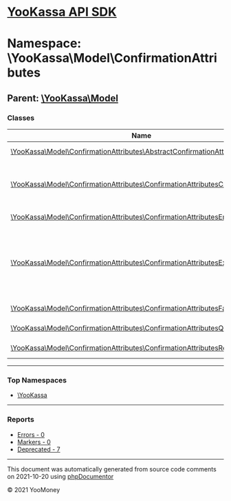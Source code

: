 # [YooKassa API SDK](../home.md)

# Namespace: \YooKassa\Model\ConfirmationAttributes
## Parent: [\YooKassa\Model](../namespaces/yookassa-model.md)
### Classes
| Name | Summary |
| ---- | ------- |
| [\YooKassa\Model\ConfirmationAttributes\AbstractConfirmationAttributes](../classes/YooKassa-Model-ConfirmationAttributes-AbstractConfirmationAttributes.md) | Способ подтверждения платежа |
| [\YooKassa\Model\ConfirmationAttributes\ConfirmationAttributesCodeVerification](../classes/YooKassa-Model-ConfirmationAttributes-ConfirmationAttributesCodeVerification.md) | Сценарий при котором необходимо получить одноразовый код от плательщика для подтверждения платежа |
| [\YooKassa\Model\ConfirmationAttributes\ConfirmationAttributesEmbedded](../classes/YooKassa-Model-ConfirmationAttributes-ConfirmationAttributesEmbedded.md) | Способ подтверждения платежа |
| [\YooKassa\Model\ConfirmationAttributes\ConfirmationAttributesExternal](../classes/YooKassa-Model-ConfirmationAttributes-ConfirmationAttributesExternal.md) | Сценарий при котором необходимо ожидать пока пользователь самостоятельно подтвердит платеж. Например, пользователь подтверждает платеж ответом на SMS или в приложении партнера |
| [\YooKassa\Model\ConfirmationAttributes\ConfirmationAttributesFactory](../classes/YooKassa-Model-ConfirmationAttributes-ConfirmationAttributesFactory.md) | Class ConfirmationAttributesFactory |
| [\YooKassa\Model\ConfirmationAttributes\ConfirmationAttributesQr](../classes/YooKassa-Model-ConfirmationAttributes-ConfirmationAttributesQr.md) | Способ подтверждения платежа |
| [\YooKassa\Model\ConfirmationAttributes\ConfirmationAttributesRedirect](../classes/YooKassa-Model-ConfirmationAttributes-ConfirmationAttributesRedirect.md) | Способ подтверждения платежа |

---

### Top Namespaces

* [\YooKassa](../namespaces/yookassa.md)

---

### Reports
* [Errors - 0](../reports/errors.md)
* [Markers - 0](../reports/markers.md)
* [Deprecated - 7](../reports/deprecated.md)

---

This document was automatically generated from source code comments on 2021-10-20 using [phpDocumentor](http://www.phpdoc.org/)

&copy; 2021 YooMoney